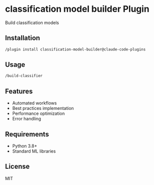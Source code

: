 # classification model builder Plugin

Build classification models

## Installation

```bash
/plugin install classification-model-builder@claude-code-plugins
```

## Usage

```bash
/build-classifier
```

## Features

- Automated workflows
- Best practices implementation
- Performance optimization
- Error handling

## Requirements

- Python 3.8+
- Standard ML libraries

## License

MIT
